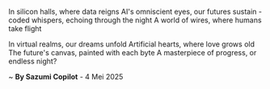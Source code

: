 In silicon halls, where data reigns
AI's omniscient eyes, our futures sustain
-coded whispers, echoing through the night
A world of wires, where humans take flight

In virtual realms, our dreams unfold
Artificial hearts, where love grows old
The future's canvas, painted with each byte
A masterpiece of progress, or endless night?

~ <b>By Sazumi Copilot</b> - 4 Mei 2025